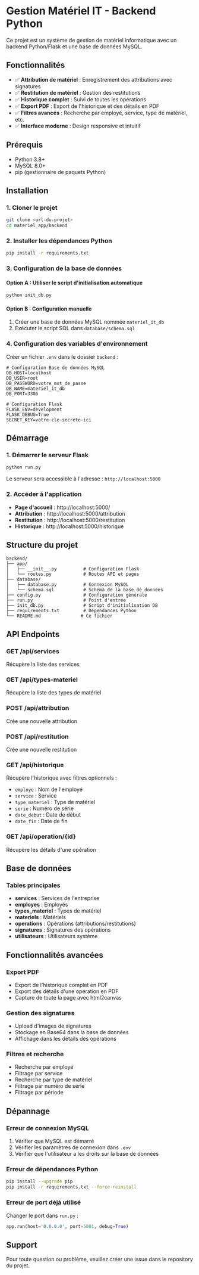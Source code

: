 # Gestion Matériel IT - Backend Python

Ce projet est un système de gestion de matériel informatique avec un backend Python/Flask et une base de données MySQL.

## Fonctionnalités

- ✅ **Attribution de matériel** : Enregistrement des attributions avec signatures
- ✅ **Restitution de matériel** : Gestion des restitutions
- ✅ **Historique complet** : Suivi de toutes les opérations
- ✅ **Export PDF** : Export de l'historique et des détails en PDF
- ✅ **Filtres avancés** : Recherche par employé, service, type de matériel, etc.
- ✅ **Interface moderne** : Design responsive et intuitif

## Prérequis

- Python 3.8+
- MySQL 8.0+
- pip (gestionnaire de paquets Python)

## Installation

### 1. Cloner le projet
```bash
git clone <url-du-projet>
cd materiel_app/backend
```

### 2. Installer les dépendances Python
```bash
pip install -r requirements.txt
```

### 3. Configuration de la base de données

#### Option A : Utiliser le script d'initialisation automatique
```bash
python init_db.py
```

#### Option B : Configuration manuelle
1. Créer une base de données MySQL nommée `materiel_it_db`
2. Exécuter le script SQL dans `database/schema.sql`

### 4. Configuration des variables d'environnement

Créer un fichier `.env` dans le dossier `backend` :
```env
# Configuration Base de données MySQL
DB_HOST=localhost
DB_USER=root
DB_PASSWORD=votre_mot_de_passe
DB_NAME=materiel_it_db
DB_PORT=3306

# Configuration Flask
FLASK_ENV=development
FLASK_DEBUG=True
SECRET_KEY=votre-cle-secrete-ici
```

## Démarrage

### 1. Démarrer le serveur Flask
```bash
python run.py
```

Le serveur sera accessible à l'adresse : `http://localhost:5000`

### 2. Accéder à l'application
- **Page d'accueil** : http://localhost:5000/
- **Attribution** : http://localhost:5000/attribution
- **Restitution** : http://localhost:5000/restitution
- **Historique** : http://localhost:5000/historique

## Structure du projet

```
backend/
├── app/
│   ├── __init__.py          # Configuration Flask
│   └── routes.py            # Routes API et pages
├── database/
│   ├── database.py          # Connexion MySQL
│   └── schema.sql           # Schéma de la base de données
├── config.py                # Configuration générale
├── run.py                   # Point d'entrée
├── init_db.py               # Script d'initialisation DB
├── requirements.txt         # Dépendances Python
└── README.md               # Ce fichier
```

## API Endpoints

### GET /api/services
Récupère la liste des services

### GET /api/types-materiel
Récupère la liste des types de matériel

### POST /api/attribution
Crée une nouvelle attribution

### POST /api/restitution
Crée une nouvelle restitution

### GET /api/historique
Récupère l'historique avec filtres optionnels :
- `employe` : Nom de l'employé
- `service` : Service
- `type_materiel` : Type de matériel
- `serie` : Numéro de série
- `date_debut` : Date de début
- `date_fin` : Date de fin

### GET /api/operation/{id}
Récupère les détails d'une opération

## Base de données

### Tables principales

- **services** : Services de l'entreprise
- **employes** : Employés
- **types_materiel** : Types de matériel
- **materiels** : Matériels
- **operations** : Opérations (attributions/restitutions)
- **signatures** : Signatures des opérations
- **utilisateurs** : Utilisateurs système

## Fonctionnalités avancées

### Export PDF
- Export de l'historique complet en PDF
- Export des détails d'une opération en PDF
- Capture de toute la page avec html2canvas

### Gestion des signatures
- Upload d'images de signatures
- Stockage en Base64 dans la base de données
- Affichage dans les détails des opérations

### Filtres et recherche
- Recherche par employé
- Filtrage par service
- Recherche par type de matériel
- Filtrage par numéro de série
- Filtrage par période

## Dépannage

### Erreur de connexion MySQL
1. Vérifier que MySQL est démarré
2. Vérifier les paramètres de connexion dans `.env`
3. Vérifier que l'utilisateur a les droits sur la base de données

### Erreur de dépendances Python
```bash
pip install --upgrade pip
pip install -r requirements.txt --force-reinstall
```

### Erreur de port déjà utilisé
Changer le port dans `run.py` :
```python
app.run(host='0.0.0.0', port=5001, debug=True)
```

## Support

Pour toute question ou problème, veuillez créer une issue dans le repository du projet.
